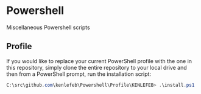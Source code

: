 # Powershell
Miscellaneous Powershell scripts

## Profile

If you would like to replace your current PowerShell profile with the one in this repository, simply clone the entire repository to your local drive and then from a PowerShell prompt, run the installation script:

```powershell
C:\src\github.com\kenlefeb\Powershell\Profile\KENLEFEB> .\install.ps1
```
